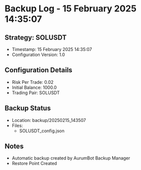 # Backup Log - 15 February 2025 14:35:07

## Strategy: SOLUSDT
- Timestamp: 15 February 2025 14:35:07
- Configuration Version: 1.0

## Configuration Details
- Risk Per Trade: 0.02
- Initial Balance: 1000.0
- Trading Pair: SOLUSDT

## Backup Status
- Location: backup/20250215_143507
- Files:
  - SOLUSDT_config.json
  
## Notes
- Automatic backup created by AurumBot Backup Manager
- Restore Point Created
